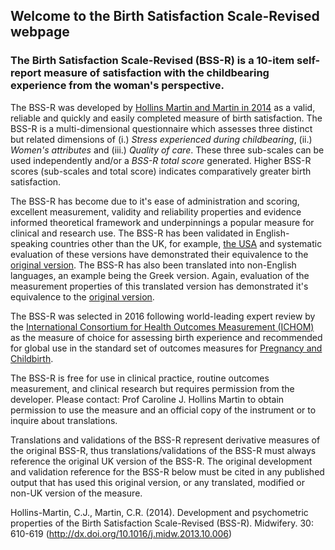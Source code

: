 ## Welcome to the Birth Satisfaction Scale-Revised webpage

### The Birth Satisfaction Scale-Revised (BSS-R) is a 10-item self-report measure of satisfaction with the childbearing experience from the woman's perspective. 

The BSS-R was developed by [Hollins Martin and Martin in 2014](https://www.ncbi.nlm.nih.gov/pubmed/24252712) as a valid, reliable and quickly and easily completed measure of birth satisfaction.  The BSS-R is a multi-dimensional questionnaire which assesses three distinct but related dimensions of (i.) _Stress experienced during childbearing_, (ii.) _Women's attributes_ and (iii.) _Quality of care_.  These three sub-scales can be used independently and/or a _BSS-R total score_ generated.  Higher BSS-R scores (sub-scales and total score) indicates comparatively greater birth satisfaction.

The BSS-R has become due to it's ease of administration and scoring, excellent measurement, validity and reliability properties and evidence informed theoretical framework and underpinnings a popular measure for clinical and research use.  The BSS-R has been validated in English-speaking countries other than the UK, for example, [the USA](http://www.tandfonline.com/doi/full/10.1080/02646838.2015.1024211) and systematic evaluation of these versions have demonstrated their equivalence to the [original version](http://www.womenandbirth.org/article/S1871-5192(16)30216-5/abstract).  The BSS-R has also been translated into non-English languages, an example being the Greek version. Again, evaluation of the measurement properties of this translated version has demonstrated it's equivalence to the [original version](http://www.tandfonline.com/doi/full/10.1080/02646838.2016.1184747).  

The BSS-R was selected in 2016 following world-leading expert review by the [International Consortium for Health Outcomes Measurement (ICHOM)](http://www.ichom.org/) as the measure of choice for assessing birth experience and recommended for global use in the standard set of outcomes measures for [Pregnancy and Childbirth](http://www.ichom.org/medical-conditions/pregnancy-and-childbirth/).

The BSS-R is free for use in clinical practice, routine outcomes measurement, and clinical research but requires permission from the developer. Please contact: Prof Caroline J. Hollins Martin to obtain permission to use the measure and an official copy of the instrument or to inquire about translations. 

Translations and validations of the BSS-R represent derivative measures of the original BSS-R, thus translations/validations of the BSS-R must always reference the original UK version of the BSS-R.  The original development and validation reference for the BSS-R below must be cited in any published output that has used this original version, or any translated, modified or non-UK version of the measure.

Hollins-Martin, C.J., Martin, C.R. (2014). Development and psychometric properties of the Birth Satisfaction Scale-Revised (BSS-R). Midwifery. 30: 610-619 (http://dx.doi.org/10.1016/j.midw.2013.10.006)

